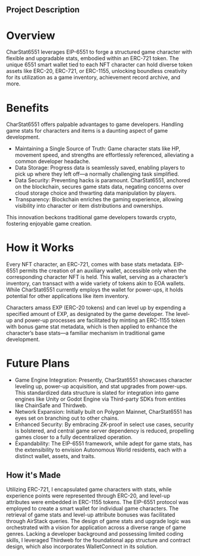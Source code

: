 ## Project Description
# Overview
CharStat6551 leverages EIP-6551 to forge a structured game character with flexible and upgradable stats, embodied within an ERC-721 token. The unique 6551 smart wallet tied to each NFT character can hold diverse token assets like ERC-20, ERC-721, or ERC-1155, unlocking boundless creativity for its utilization as a game inventory, achievement record archive, and more.

# Benefits
CharStat6551 offers palpable advantages to game developers. Handling game stats for characters and items is a daunting aspect of game development.

- Maintaining a Single Source of Truth: Game character stats like HP, movement speed, and strengths are effortlessly referenced, alleviating a common developer headache.
- Data Storage: Progress data is seamlessly saved, enabling players to pick up where they left off—a normally challenging task simplified.
- Data Security: Preventing hacks is paramount. CharStat6551, anchored on the blockchain, secures game stats data, negating concerns over cloud storage choice and thwarting data manipulation by players. 
- Transparency: Blockchain enriches the gaming experience, allowing visibility into character or item distributions and ownerships.

This innovation beckons traditional game developers towards crypto, fostering enjoyable game creation.

# How it Works
Every NFT character, an ERC-721, comes with base stats metadata. EIP-6551 permits the creation of an auxiliary wallet, accessible only when the corresponding character NFT is held. This wallet, serving as a character’s inventory, can transact with a wide variety of tokens akin to EOA wallets. While CharStat6551 currently employs the wallet for power-ups, it holds potential for other applications like item inventory.

Characters amass EXP (ERC-20 tokens) and can level up by expending a specified amount of EXP, as designated by the game developer. The level-up and power-up processes are facilitated by minting an ERC-1155 token with bonus game stat metadata, which is then applied to enhance the character’s base stats—a familiar mechanism in traditional game development.

# Future Plans
- Game Engine Integration: Presently, CharStat6551 showcases character leveling up, power-up acquisition, and stat upgrades from power-ups. This standardized data structure is slated for integration into game engines like Unity or Godot Engine via Third-party SDKs from entities like ChainSafe and Thirdweb.
- Network Expansion: Initially built on Polygon Mainnet, CharStat6551 has eyes set on branching out to other chains.
- Enhanced Security: By embracing ZK-proof in select use cases, security is bolstered, and central game server dependency is reduced, propelling games closer to a fully decentralized operation.
- Expandability: The EIP-6551 framework, while adept for game stats, has the extensibility to envision Autonomous World residents, each with a distinct wallet, assets, and traits.

## How it's Made
Utilizing ERC-721, I encapsulated game characters with stats, while experience points were represented through ERC-20, and level-up attributes were embedded in ERC-1155 tokens. The EIP-6551 protocol was employed to create a smart wallet for individual game characters. The retrieval of game stats and level-up attribute bonuses was facilitated through AirStack queries. The design of game stats and upgrade logic was orchestrated with a vision for application across a diverse range of game genres. Lacking a developer background and possessing limited coding skills, I leveraged Thirdweb for the foundational app structure and contract design, which also incorporates WalletConnect in its solution.

